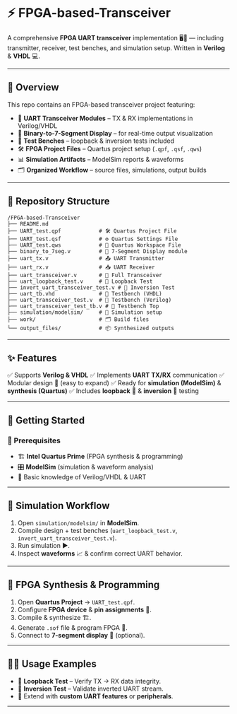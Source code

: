 
# ⚡ FPGA-based-Transceiver

A comprehensive **FPGA UART transceiver** implementation 🖥️🔌 — including transmitter, receiver, test benches, and simulation setup. Written in **Verilog** & **VHDL** 💻.

---

## 📖 Overview

This repo contains an FPGA-based transceiver project featuring:

* 📡 **UART Transceiver Modules** – TX & RX implementations in Verilog/VHDL
* 🔢 **Binary-to-7-Segment Display** – for real-time output visualization
* 🧪 **Test Benches** – loopback & inversion tests included
* 🛠️ **FPGA Project Files** – Quartus project setup (`.qpf`, `.qsf`, `.qws`)
* 📊 **Simulation Artifacts** – ModelSim reports & waveforms
* 🗂️ **Organized Workflow** – source files, simulations, output builds

---

## 📂 Repository Structure

```text
/FPGA-based-Transceiver
├── README.md
├── UART_test.qpf            # 🛠️ Quartus Project File
├── UART_test.qsf            # ⚙️ Quartus Settings File
├── UART_test.qws            # 📂 Quartus Workspace File
├── binary_to_7seg.v         # 🔢 7-Segment Display module
├── uart_tx.v                # 📤 UART Transmitter
├── uart_rx.v                # 📥 UART Receiver
├── uart_transceiver.v       # 🔄 Full Transceiver
├── uart_loopback_test.v     # 🔁 Loopback Test
├── invert_uart_transceiver_test.v # 🔀 Inversion Test
├── uart_tb.vhd              # 🧪 Testbench (VHDL)
├── uart_transceiver_test.v  # 🧪 Testbench (Verilog)
├── uart_transceiver_test_tb.v # 🧪 Testbench Top
├── simulation/modelsim/     # 🧰 Simulation setup
├── work/                    # 🗂️ Build files
└── output_files/            # 📦 Synthesized outputs
```

---

## ✨ Features

✅ Supports **Verilog & VHDL**
✅ Implements **UART TX/RX** communication
✅ Modular design 🧩 (easy to expand)
✅ Ready for **simulation (ModelSim)** & **synthesis (Quartus)**
✅ Includes **loopback** 🔁 & **inversion** 🔀 testing

---

## 🚀 Getting Started

### 🔧 Prerequisites

* 🏗️ **Intel Quartus Prime** (FPGA synthesis & programming)
* 🎛️ **ModelSim** (simulation & waveform analysis)
* 📘 Basic knowledge of Verilog/VHDL & UART

---

## 🧪 Simulation Workflow

1. Open `simulation/modelsim/` in **ModelSim**.
2. Compile design + test benches (`uart_loopback_test.v`, `invert_uart_transceiver_test.v`).
3. Run simulation ▶️.
4. Inspect **waveforms** 📈 & confirm correct UART behavior.

---

## 🔨 FPGA Synthesis & Programming

1. Open **Quartus Project** → `UART_test.qpf`.
2. Configure **FPGA device** & **pin assignments** 📍.
3. Compile & synthesize 🏗️.
4. Generate `.sof` file & program FPGA 🔌.
5. Connect to **7-segment display** 🔢 (optional).

---

## 🧑‍💻 Usage Examples

* 🔁 **Loopback Test** – Verify TX → RX data integrity.
* 🔀 **Inversion Test** – Validate inverted UART stream.
* 🔧 Extend with **custom UART features** or **peripherals**.

---
